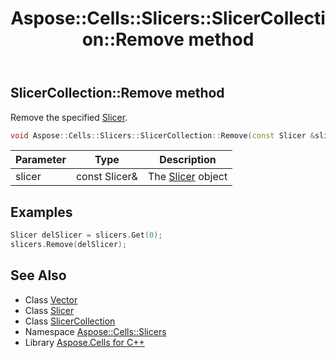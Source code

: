 ﻿---
title: Aspose::Cells::Slicers::SlicerCollection::Remove method
linktitle: Remove
second_title: Aspose.Cells for C++ API Reference
description: 'Aspose::Cells::Slicers::SlicerCollection::Remove method. Remove the specified Slicer in C++.'
type: docs
weight: 700
url: /cpp/aspose.cells.slicers/slicercollection/remove/
---
## SlicerCollection::Remove method


Remove the specified [Slicer](../../slicer/).

```cpp
void Aspose::Cells::Slicers::SlicerCollection::Remove(const Slicer &slicer)
```


| Parameter | Type | Description |
| --- | --- | --- |
| slicer | const Slicer\& | The [Slicer](../../slicer/) object |


## Examples


```cpp
Slicer delSlicer = slicers.Get(0);
slicers.Remove(delSlicer);
```

## See Also

* Class [Vector](../../../aspose.cells/vector/)
* Class [Slicer](../../slicer/)
* Class [SlicerCollection](../)
* Namespace [Aspose::Cells::Slicers](../../)
* Library [Aspose.Cells for C++](../../../)
